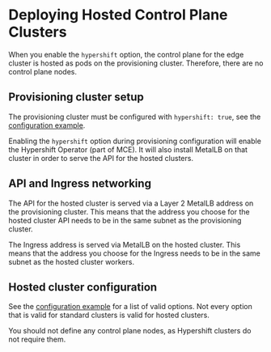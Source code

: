 # Deploying Hosted Control Plane Clusters
When you enable the ```hypershift``` option, the control plane for the edge cluster is hosted as pods on the provisioning cluster. Therefore, there are no control plane nodes.
## Provisioning cluster setup
The provisioning cluster must be configured with ```hypershift: true```, see the [configuration example](../../provisioning/provisioning-config-example.yaml).

Enabling the ```hypershift``` option during provisioning configuration will enable the Hypershift Operator (part of MCE). It will also install MetalLB on that cluster in order to serve the API for the hosted clusters.
## API and Ingress networking
The API for the hosted cluster is served via a Layer 2 MetalLB address on the provisioning cluster. This means that the address you choose for the hosted cluster API needs to be in the same subnet as the provisioning cluster.

The Ingress address is served via MetalLB on the hosted cluster. This means that the address you choose for the Ingress needs to be in the same subnet as the hosted cluster workers.
## Hosted cluster configuration
See the [configuration example](../install-config-hypershift-example.yaml) for a list of valid options. Not every option that is valid for standard clusters is valid for hosted clusters.

You should not define any control plane nodes, as Hypershift clusters do not require them.
